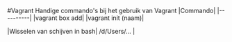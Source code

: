 #Vagrant
Handige commando's bij het gebruik van Vagrant
 |Commando|
 |----------|
 |vagrant box add|
 |vagrant init (naam)|

<Opgelet : Bij het installeren zijn we erop gebotst dat je echt in de folder moet zitten om succes te hebben. Screenshot hiervan zal nog worden toegevoegd>

 |Wisselen van schijven in bash| /d/Users/... |
 
